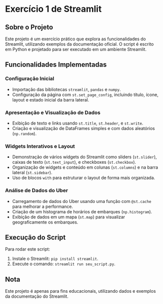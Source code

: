 # Exercício 1 de Streamlit

## Sobre o Projeto
Este projeto é um exercício prático que explora as funcionalidades do Streamlit, utilizando exemplos da documentação oficial. O script é escrito em Python e projetado para ser executado em um ambiente Streamlit.

## Funcionalidades Implementadas

### Configuração Inicial
- Importação das bibliotecas `streamlit`, `pandas` e `numpy`.
- Configuração da página com `st.set_page_config`, incluindo título, ícone, layout e estado inicial da barra lateral.

### Apresentação e Visualização de Dados
- Exibição de texto e links usando `st.title`, `st.header`, e `st.write`.
- Criação e visualização de DataFrames simples e com dados aleatórios (`np.random`).

### Widgets Interativos e Layout
- Demonstração de vários widgets do Streamlit como sliders (`st.slider`), caixas de texto (`st.text_input`), e checkboxes (`st.checkbox`).
- Organização de widgets e conteúdo em colunas (`st.columns`) e na barra lateral (`st.sidebar`).
- Uso de blocos `with` para estruturar o layout de forma mais organizada.

### Análise de Dados do Uber
- Carregamento de dados do Uber usando uma função com `@st.cache` para melhorar a performance.
- Criação de um histograma de horários de embarques (`np.histogram`).
- Exibição de dados em um mapa (`st.map`) para visualizar geograficamente os embarques.

## Execução do Script
Para rodar este script:
1. Instale o Streamlit: `pip install streamlit`.
2. Execute o comando: `streamlit run seu_script.py`.

## Nota
Este projeto é apenas para fins educacionais, utilizando dados e exemplos da documentação do Streamlit.
